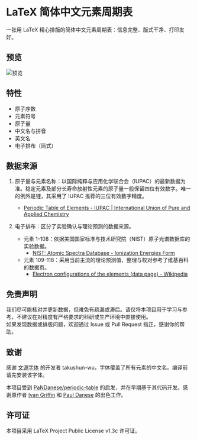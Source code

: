 # LaTeX 简体中文元素周期表

一张用 LaTeX 精心排版的简体中文元素周期表：信息完整、版式干净、打印友好。

## 预览

![预览](ctex-ptable.png)

## 特性

- 原子序数
- 元素符号
- 原子量
- 中文名与拼音
- 英文名
- 电子排布（简式）

## 数据来源

1. 原子量与元素名称：以国际纯粹与应用化学联合会（IUPAC）的最新数据为准。稳定元素及部分长寿命放射性元素的原子量一般保留四位有效数字。唯一的例外是锂，其采用了 IUPAC 推荐的三位有效数字精度。
   - [Periodic Table of Elements - IUPAC | International Union of Pure and Applied Chemistry](https://iupac.org/what-we-do/periodic-table-of-elements/)

2. 电子排布：区分了实验确认与理论预测的数据来源。
   - 元素 1-108：依据美国国家标准与技术研究院（NIST）原子光谱数据库的实验数据。
     - [NIST: Atomic Spectra Database - Ionization Energies Form](https://physics.nist.gov/PhysRefData/ASD/ionEnergy.html)
   - 元素 109-118：采用当前主流的理论预测值，整理与校对参考了维基百科的数据页。
     - [Electron configurations of the elements (data page) - Wikipedia](https://en.wikipedia.org/wiki/Electron_configurations_of_the_elements_(data_page))

## 免责声明

我们尽可能核对并更新数据，但难免有疏漏或滞后。请仅将本项目用于学习与参考，不建议在对精度有严格要求的科研或生产环境中直接使用。  
如果发现数据或排版问题，欢迎通过 Issue 或 Pull Request 指正，感谢你的帮助。

## 致谢

感谢 [文源字体](https://github.com/takushun-wu/WenYuanFonts) 的开发者 takushun-wu，字体覆盖了所有元素的中文名。编译前请先安装该字体。

本项目受到 [PaNDanese/periodic-table](https://github.com/PaNDanese/periodic-table) 的启发，并在早期基于其代码开发。感谢原作者 [Ivan Griffin](https://github.com/griffini) 和 [Paul Danese](https://github.com/PaNDanese) 的出色工作。

## 许可证

本项目采用 LaTeX Project Public License v1.3c 许可证。


